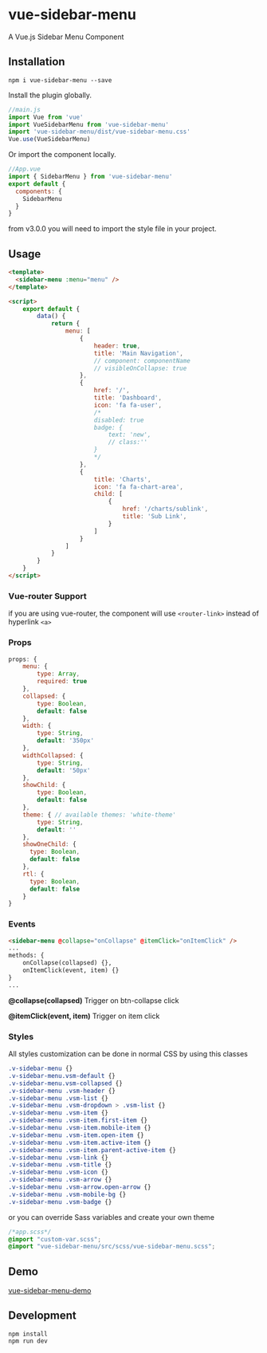 # vue-sidebar-menu

A Vue.js Sidebar Menu Component

## Installation

```
npm i vue-sidebar-menu --save
```

Install the plugin globally.

```js
//main.js
import Vue from 'vue'
import VueSidebarMenu from 'vue-sidebar-menu'
import 'vue-sidebar-menu/dist/vue-sidebar-menu.css'
Vue.use(VueSidebarMenu)
```

Or import the component locally.

```js
//App.vue
import { SidebarMenu } from 'vue-sidebar-menu'
export default {
  components: {
    SidebarMenu
  }
}
```

from v3.0.0 you will need to import the style file in your project.

## Usage

```html
<template>
  <sidebar-menu :menu="menu" />
</template>

<script>
    export default {
        data() {
            return {
                menu: [
                    {
                        header: true,
                        title: 'Main Navigation',
                        // component: componentName
                        // visibleOnCollapse: true
                    },
                    {
                        href: '/',
                        title: 'Dashboard',
                        icon: 'fa fa-user',
                        /*
                        disabled: true
                        badge: {
                            text: 'new',
                            // class:''
                        }
                        */
                    },
                    {
                        title: 'Charts',
                        icon: 'fa fa-chart-area',
                        child: [
                            {
                                href: '/charts/sublink',
                                title: 'Sub Link',
                            }
                        ]
                    }
                ]
            }
        }
    }
</script>
```

### Vue-router Support

if you are using vue-router, the component will use `<router-link>` instead of hyperlink `<a>`

### Props

```js
props: {
    menu: {
        type: Array,
        required: true
    },
    collapsed: {
        type: Boolean,
        default: false
    },
    width: {
        type: String,
        default: '350px'
    },
    widthCollapsed: {
        type: String,
        default: '50px'
    },
    showChild: {
        type: Boolean,
        default: false
    },
    theme: { // available themes: 'white-theme'
        type: String,
        default: ''
    },
    showOneChild: {
      type: Boolean,
      default: false
    },
    rtl: {
      type: Boolean,
      default: false
    }
}
```

### Events

```html
<sidebar-menu @collapse="onCollapse" @itemClick="onItemClick" />
...
methods: {
    onCollapse(collapsed) {},
    onItemClick(event, item) {}
}
...
```

__@collapse(collapsed)__ Trigger on btn-collapse click

__@itemClick(event, item)__ Trigger on item click

### Styles

All styles customization can be done in normal CSS by using this classes

```css
.v-sidebar-menu {}
.v-sidebar-menu.vsm-default {}
.v-sidebar-menu.vsm-collapsed {}
.v-sidebar-menu .vsm-header {}
.v-sidebar-menu .vsm-list {}
.v-sidebar-menu .vsm-dropdown > .vsm-list {}
.v-sidebar-menu .vsm-item {}
.v-sidebar-menu .vsm-item.first-item {}
.v-sidebar-menu .vsm-item.mobile-item {}
.v-sidebar-menu .vsm-item.open-item {}
.v-sidebar-menu .vsm-item.active-item {}
.v-sidebar-menu .vsm-item.parent-active-item {}
.v-sidebar-menu .vsm-link {}
.v-sidebar-menu .vsm-title {}
.v-sidebar-menu .vsm-icon {}
.v-sidebar-menu .vsm-arrow {}
.v-sidebar-menu .vsm-arrow.open-arrow {}
.v-sidebar-menu .vsm-mobile-bg {}
.v-sidebar-menu .vsm-badge {}
```

or you can override Sass variables and create your own theme

```css
/*app.scss*/
@import "custom-var.scss";
@import "vue-sidebar-menu/src/scss/vue-sidebar-menu.scss";
```

## Demo

[vue-sidebar-menu-demo](https://yaminncco.github.io/vue-sidebar-menu/)

## Development

```
npm install
npm run dev
```
